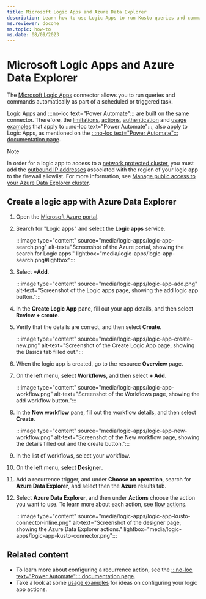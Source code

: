 ```yaml
---
title: Microsoft Logic Apps and Azure Data Explorer
description: Learn how to use Logic Apps to run Kusto queries and commands automatically and schedule them.
ms.reviewer: docohe
ms.topic: how-to
ms.date: 08/09/2023
---
```


# Microsoft Logic Apps and Azure Data Explorer

The [Microsoft Logic Apps](/azure/logic-apps/logic-apps-what-are-logic-apps) connector allows you to run queries and commands automatically as part of a scheduled or triggered task.

Logic Apps and :::no-loc text="Power Automate"::: are built on the same connector. Therefore, the [limitations](../../flow.md#limitations), [actions](../../flow.md#flow-actions), [authentication](../../flow.md#authentication) and [usage examples](../../flow-usage.md) that apply to :::no-loc text="Power Automate":::, also apply to Logic Apps, as mentioned on the [:::no-loc text="Power Automate"::: documentation page](../../flow.md).

> [!NOTE]
> In order for a logic app to access to a [network protected cluster](../../security-network-private-endpoint.md), you must add the [outbound IP addresses](/connectors/common/outbound-ip-addresses#azure-logic-apps) associated with the region of your logic app to the firewall allowlist. For more information, see [Manage public access to your Azure Data Explorer cluster](../../security-network-restrict-public-access.md).

## Create a logic app with Azure Data Explorer

1. Open the [Microsoft Azure portal](https://ms.portal.azure.com/).
1. Search for "Logic apps" and select the **Logic apps** service.

    :::image type="content" source="media/logic-apps/logic-app-search.png" alt-text="Screenshot of the Azure portal, showing the search for Logic apps." lightbox="media/logic-apps/logic-app-search.png#lightbox":::

1. Select **+Add**.

    :::image type="content" source="media/logic-apps/logic-app-add.png" alt-text="Screenshot of the Logic apps page, showing the add logic app button.":::

1. In the **Create Logic App** pane, fill out your app details, and then select **Review + create**.
1. Verify that the details are correct, and then select **Create**.

    :::image type="content" source="media/logic-apps/logic-app-create-new.png" alt-text="Screenshot of the Create Logic App page, showing the Basics tab filled out.":::

1. When the logic app is created, go to the resource **Overview** page.
1. On the left menu, select **Workflows**, and then select **+ Add**.

    :::image type="content" source="media/logic-apps/logic-app-workflow.png" alt-text="Screenshot of the Workflows page, showing the add workflow button.":::

1. In the **New workflow** pane, fill out the workflow details, and then select **Create**.

    :::image type="content" source="media/logic-apps/logic-app-new-workflow.png" alt-text="Screenshot of the New workflow page, showing the details filled out and the create button.":::

1. In the list of workflows, select your workflow.
1. On the left menu, select **Designer**.
1. Add a recurrence trigger, and under **Choose an operation**, search for **Azure Data Explorer**, and select then the **Azure** results tab.
1. Select **Azure Data Explorer**, and then under **Actions** choose the action you want to use. To learn more about each action, see [flow actions](../../flow.md#flow-actions).

    :::image type="content" source="media/logic-apps/logic-app-kusto-connector-inline.png" alt-text="Screenshot of the designer page, showing the Azure Data Explorer actions." lightbox="media/logic-apps/logic-app-kusto-connector.png":::

## Related content

* To learn more about configuring a recurrence action, see the [:::no-loc text="Power Automate"::: documentation page](../../flow.md).
* Take a look at some [usage examples](../../flow-usage.md) for ideas on configuring your logic app actions.
